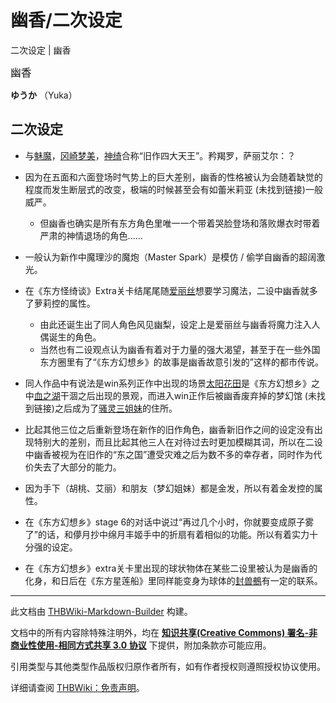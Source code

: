 # 幽香/二次设定

<!-- source html: G:\repos\THBWiki-Markdown-Builder\THBWikiMarkdown\Temp\main\f\ff\ns0%3A%E5%B9%BD%E9%A6%99%2F%E4%BA%8C%E6%AC%A1%E8%AE%BE%E5%AE%9A.html -->

二次设定 | 幽香

  
<big>幽香</big>
  
 **ゆうか** （Yuka）
  

## 二次设定
[](./文件-Kazami_Yuka.png.md)
- 与[魅魔](./魅魔.md)，[冈崎梦美](./冈崎梦美.md)，[神绮](./神绮.md)合称“旧作四大天王”。矜羯罗，萨丽艾尔：？
- 因为在五面和六面登场时气势上的巨大差别，幽香的性格被认为会随着缺觉的程度而发生断层式的改变，极端的时候甚至会有如蕾米莉亚 (未找到链接)一般威严。
  - 但幽香也确实是所有东方角色里唯一一个带着哭脸登场和落败爆衣时带着严肃的神情退场的角色......

- 一般认为新作中魔理沙的魔炮（Master Spark）是模仿 / 偷学自幽香的超阔激光。
- 在《东方怪绮谈》Extra关卡结尾尾随[爱丽丝](./爱丽丝（旧作角色）.md)想要学习魔法，二设中幽香就多了萝莉控的属性。
  - 由此还诞生出了同人角色风见幽梨，设定上是爱丽丝与幽香将魔力注入人偶诞生的角色。
  - 当然也有二设观点认为幽香有着对于力量的强大渴望，甚至于在一些外国东方圈里有了“《东方幻想乡》的故事是幽香故意引发的”这样的都市传说。

- 同人作品中有说法是win系列正作中出现的场景[太阳花田](./太阳花田.md)是《东方幻想乡》之中[血之湖](./血之湖.md)干涸之后出现的景观，而进入win正作后被幽香废弃掉的梦幻馆 (未找到链接)之后成为了[骚灵三姐妹](./骚灵三姐妹.md)的住所。
- 比起其他三位之后重新登场在新作的旧作角色，幽香新旧作之间的设定没有出现特别大的差别，而且比起其他三人在对待过去时更加模糊其词，所以在二设中幽香被视为在旧作的“东之国”遭受灾难之后为数不多的幸存者，同时作为代价失去了大部分的能力。
- 因为手下（胡桃、艾丽）和朋友（梦幻姐妹）都是金发，所以有着金发控的属性。
- 在《东方幻想乡》stage 6的对话中说过“再过几个小时，你就要变成原子雾了”的话，和儚月抄中绵月丰姬手中的折扇有着相似的功能。所以有着实力十分强的设定。
- 在《东方幻想乡》extra关卡里出现的球状物体在某些二设里被认为是幽香的化身，和日后在《东方星莲船》里同样能变身为球体的[封兽鵺](./封兽鵺.md)有一定的联系。





---

此文档由 [THBWiki-Markdown-Builder](https://github.com/Delsin-Yu/THBWiki-Markdown-Builder) 构建。

文档中的所有内容除特殊注明外，均在 [**知识共享(Creative Commons) 署名-非商业性使用-相同方式共享 3.0 协议**](https://creativecommons.org/licenses/by-sa/3.0/deed.zh-hans) 下提供，附加条款亦可能应用。

引用类型与其他类型作品版权归原作者所有，如有作者授权则遵照授权协议使用。

详细请查阅 [THBWiki：免责声明](https://thbwiki.cc/THBWiki:%E5%85%8D%E8%B4%A3%E5%A3%B0%E6%98%8E)。

